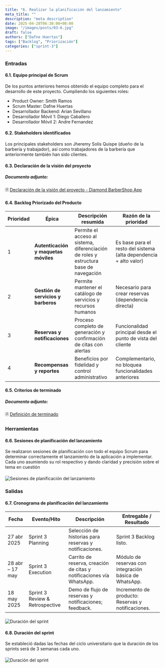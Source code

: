 ```yaml
---
title: "6. Realizar la planificación del lanzamiento"
meta_title: ""
description: "meta description"
date: 2025-04-28T06:30:00+00:00
image: "/images/posts/03-6.jpg"
draft: false
authors: ["Dafne Huertas"]
tags: ["Backlog", "Priorización"]
categories: ["sprint-3"]
---
```


### Entradas

#### 6.1. Equipo principal de Scrum
De los puntos anteriores hemos obtenido el equipo completo para el desarrollo de este proyecto. Cumpliendo los siguientes roles:

- Product Owner: Smith Ramos
- Scrum Master: Dafne Huertas
- Desarrollador Backend: Arian Sevillano
- Desarrollador Móvil 1: Diego Caballero
- Desarrollador Móvil 2: Andre Fernandez

#### 6.2. Stakeholders identificados

Los principales stakeholders son Jheremy Solis Quispe (dueño de la barbería y trabajador), así como trabajadores de la barbería que anteriormente también han sido clientes.

#### 6.3. Declaración de la visión del proyecto

##### **Documento adjunto:**
 🗎 [Declaración de la visión del proyecto - Diamond BarberShop App](https://docs.google.com/document/d/10uRcqr6bJ-H-qqzbuojhRv3YDPEu_928QwsCWa_LyCU/edit?usp=sharing)

#### 6.4. Backlog Priorizado del Producto

| Prioridad | Épica | Descripción resumida | Razón de la prioridad |
| --- | --- | --- | --- |
| 1 | **Autenticación y maquetas móviles** | Permite el acceso al sistema, diferenciación de roles y estructura base de navegación | Es base para el resto del sistema (alta dependencia + alto valor) |
| 2 | **Gestión de servicios y barberos** | Permite mantener el catálogo de servicios y recursos humanos | Necesario para crear reservas (dependencia directa) |
| 3 | **Reservas y notificaciones** | Proceso completo de generación y confirmación de citas con alertas | Funcionalidad principal desde el punto de vista del cliente |
| 4 | **Recompensas y reportes** | Beneficios por fidelidad y control administrativo | Complementario, no bloquea funcionalidades anteriores |

#### 6.5. Criterios de terminado

##### **Documento adjunto:**
 🗎 [Definición de terminado](https://docs.google.com/document/d/1gLxELp8Y5eI1f_drYHMbSL6N4Ro7292TdeUDpknu_9U/edit?usp=sharing)

### Herramientas

#### 6.6. Sesiones de planificación del lanzamiento
Se realizaron sesiones de planificación con todo el equipo Scrum para determinar correctamente el lanzamiento de la aplicación a implementar. Cada uno asumiendo su rol respectivo y dando claridad y precisión sobre el tema en cuestión

<img src="/images/sprint_2/reunion_team.png" 
     alt="Sesiones de planificación del lanzamiento" 
     style="display: block; margin: 20px auto; max-width: 100%;" />

### Salidas

#### 6.7. Cronograma de planificación del lanzamiento

| Fecha | Evento/Hito | Descripción | Entregable / Resultado |
| --- | --- | --- | --- |
| 27 abr 2025 | Sprint 3 Planning | Selección de historias para reservas y notificaciones. | Sprint 3 Backlog listo. |
| 28 abr – 17 may | Sprint 3 Execution | Carrito de reserva, creación de citas y notificaciones vía WhatsApp. | Módulo de reservas con integración básica de WhatsApp. |
| 18 may 2025 | Sprint 3 Review & Retrospective | Demo de flujo de reservas y notificaciones; feedback. | Incremento de producto: Reservas y notificaciones. |

<img src="/images/sprint_3/calendario-sprint3.png" 
     alt="Duración del sprint" 
     style="display: block; margin: 20px auto; max-width: 100%;" />

#### 6.8. Duración del sprint

Se estableció dadas las fechas del ciclo universitario que la duración de los sprints será de 3 semanas cada uno.

<img src="/images/sprint_2/cronograma.png" 
     alt="Duración del sprint" 
     style="display: block; margin: 20px auto; max-width: 100%;" />